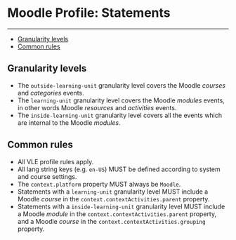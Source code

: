 # Moodle Profile: Statements

---

- [Granularity levels](#granularity)
- [Common rules](#common-rules)


<a name="granularity"></a>
## Granularity levels

- The `outside-learning-unit` granularity level covers the Moodle *courses* and *categories* events.
- The `learning-unit` granularity level covers the Moodle *modules* events, in other words Moodle *resources* and *activities* events.
- The `inside-learning-unit` granularity level covers all the events which are internal to the Moodle *modules*.

<a name="common-rules"></a>
## Common rules

- All VLE profile rules apply.
- All lang string keys (e.g. `en-US`) MUST be defined according to system and course settings.
- The `context.platform` property MUST always be `Moodle`.
- Statements with a `learning-unit` granularity level MUST include a Moodle *course* in the `context.contextActivities.parent` property.
- Statements with a `inside-learning-unit` granularity level MUST include a Moodle *module* in the `context.contextActivities.parent` property, and a Moodle *course* in the `context.contextActivities.grouping` property.


